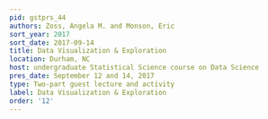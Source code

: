 ```yaml
---
pid: gstprs_44
authors: Zoss, Angela M. and Monson, Eric
sort_year: 2017
sort_date: 2017-09-14
title: Data Visualization & Exploration
location: Durham, NC
host: undergraduate Statistical Science course on Data Science
pres_date: September 12 and 14, 2017
type: Two-part guest lecture and activity
label: Data Visualization & Exploration
order: '12'
---
```

